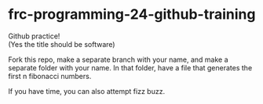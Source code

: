 # frc-programming-24-github-training

Github practice!   
(Yes the title should be software)   
    

Fork this repo, make a separate branch with your name, and make a separate folder with your name. In that folder, have a file that generates the first n fibonacci numbers.   


If you have time, you can also attempt fizz buzz.
